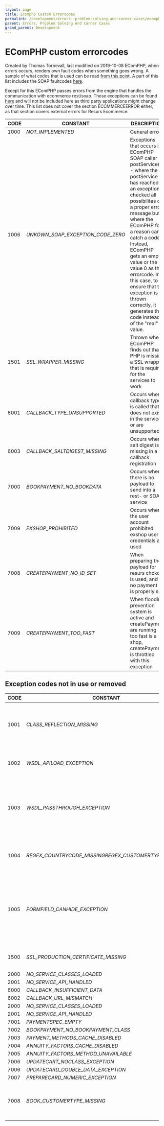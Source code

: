 ```yaml
---
layout: page
title: Ecomphp Custom Errorcodes
permalink: /development/errors--problem-solving-and-corner-cases/ecomphp-custom-errorcodes/
parent: Errors, Problem Solving And Corner Cases
grand_parent: Development
---
```



# EComPHP custom errorcodes 
Created by Thomas Tornevall, last modified on 2019-10-08
EComPHP, when errors occurs, renders own fault codes when something goes
wrong. A sample of what codes that is used can be read [from this
point](https://bitbucket.org/resursbankplugins/resurs-ecomphp/src/master/source/classes/rbapiloader/ResursException.php).
A part of this list includes the SOAP faultcodes
[here](https://test.resurs.com/docs/x/jgEF).

Except for this EComPHP passes errors from the engine that handles the
communication with ecommerce rest/soap. Those exceptions can be found
[here](https://docs.tornevall.net/x/EgCNAQ) and will not be included
here as third party applications might change over time. This list does
not cover the section ECOMMERCEERROR either, as that section covers
external errors for Resurs Ecommerce.

| CODE | CONSTANT                          | DESCRIPTION                                                                                                                                                                                                                                                                                                                                                                                                         |
|------|-----------------------------------|---------------------------------------------------------------------------------------------------------------------------------------------------------------------------------------------------------------------------------------------------------------------------------------------------------------------------------------------------------------------------------------------------------------------|
| 1000 | *NOT_IMPLEMENTED*                 | General errors                                                                                                                                                                                                                                                                                                                                                                                                      |
| 1006 | *UNKOWN_SOAP_EXCEPTION_CODE_ZERO* | Exceptions that occurs in EComPHP SOAP caller - postService() - where the postService has reached an exception, checked all possibilites of a proper error message but where the EComPHP for a reason can't catch a code. Instead, EComPHP gets an empty value or the value 0 as the errorcode. In this case, to ensure that the exception is thrown correctly, it generates this code instead of the "real" value. |
| 1501 | *SSL_WRAPPER_MISSING*             | Thrown when EComPHP finds out that PHP is missing a SSL wrapper that is required for the services to work                                                                                                                                                                                                                                                                                                           |
| 6001 | *CALLBACK_TYPE_UNSUPPORTED*       | Occurs when a callback type is called that does not exist in the services or are unsupported                                                                                                                                                                                                                                                                                                                        |
| 6003 | *CALLBACK_SALTDIGEST_MISSING*     | Occurs when salt digest is missing in a callback registration                                                                                                                                                                                                                                                                                                                                                       |
| 7000 | *BOOKPAYMENT_NO_BOOKDATA*         | Occurs when there is no payload to send into a rest- or SOAP service                                                                                                                                                                                                                                                                                                                                                |
| 7009 | *EXSHOP_PROHIBITED*               | Occurs when the user account prohibited exshop user credentials are used                                                                                                                                                                                                                                                                                                                                            |
| 7008 | *CREATEPAYMENT_NO_ID_SET*         | When preparing the payload for resurs chckout is used, and no payment id is properly set                                                                                                                                                                                                                                                                                                                            |
| 7009 | *CREATEPAYMENT_TOO_FAST*          | When flooding prevention system is active and createPayment are running too fast is a shop, createPayment is throttled with this exception                                                                                                                                                                                                                                                                          |

## Exception codes not in use or removed

| CODE | CONSTANT                                              | DESCRIPTION                                                                                                                                                               |
|------|-------------------------------------------------------|---------------------------------------------------------------------------------------------------------------------------------------------------------------------------|
| 1001 | *CLASS_REFLECTION_MISSING*                            | **REMOVED** When reflection class could not be instantiated in older ECom-libs where WSDL stubs was included.                                                             |
| 1002 | *WSDL_APILOAD_EXCEPTION*                              | **REMOVED** When WSDL-files could not completely load into the core functions                                                                                             |
| 1003 | *WSDL_PASSTHROUGH_EXCEPTION*                          | **REMOVED** When EComPHP could not pass data through to the WSDL-stub library. Magic methods like \_\_call, was probably involved here                                    |
| 1004 | *REGEX_COUNTRYCODE_MISSINGREGEX_CUSTOMERTYPE_MISSING* | DEPRECATED **When country code or customer type is missing in getRegEx-request for form fields**                                                                          |
| 1005 | *FORMFIELD_CANHIDE_EXCEPTION*                         | DEPRECATED When a formfield is controlled canHideFormField() if it can be hidden or not and throwing exceptions are allowed and the field can not be hidden from the form |
| 1500 | *SSL_PRODUCTION_CERTIFICATE_MISSING*                  | **REMOVED** When EComPHP handled SSL errors internally                                                                                                                    |
| 2000 | *NO_SERVICE_CLASSES_LOADED*                           | **REMOVED**                                                                                                                                                               |
| 2001 | *NO_SERVICE_API_HANDLED*                              | ****REMOVED****                                                                                                                                                           |
| 6000 | *CALLBACK_INSUFFICIENT_DATA*                          | **REMOVED**                                                                                                                                                               |
| 6002 | *CALLBACK_URL_MISMATCH*                               | ****REMOVED****                                                                                                                                                           |
| 2000 | *NO_SERVICE_CLASSES_LOADED*                           | **REMOVED**                                                                                                                                                               |
| 2001 | *NO_SERVICE_API_HANDLED*                              | ****REMOVED****                                                                                                                                                           |
| 7001 | *PAYMENTSPEC_EMPTY*                                   | ****REMOVED****                                                                                                                                                           |
| 7002 | *BOOKPAYMENT_NO_BOOKPAYMENT_CLASS*                    | **REMOVED**                                                                                                                                                               |
| 7003 | *PAYMENT_METHODS_CACHE_DISABLED*                      | **REMOVED**                                                                                                                                                               |
| 7004 | *ANNUITY_FACTORS_CACHE_DISABLED*                      | **REMOVED**                                                                                                                                                               |
| 7005 | *ANNUITY_FACTORS_METHOD_UNAVAILABLE*                  | **REMOVED**                                                                                                                                                               |
| 7006 | *UPDATECART_NOCLASS_EXCEPTION*                        | **REMOVED**                                                                                                                                                               |
| 7006 | *UPDATECARD_DOUBLE_DATA_EXCEPTION*                    | **REMOVED**                                                                                                                                                               |
| 7007 | *PREPARECARD_NUMERIC_EXCEPTION*                       | **REMOVED**                                                                                                                                                               |
| 7008 | *BOOK_CUSTOMERTYPE_MISSING*                           | DEPRECATED Used in form fields generator, where the customertype NATURAL or LEGAL is missed to set                                                                        |

